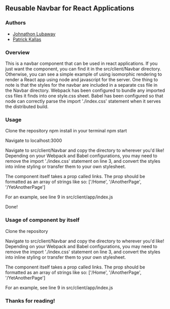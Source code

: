 ## Reusable Navbar for React Applications

### Authors

- [Johnathon Lubaway](https://github.com/NeoJax)
- [Patrick Kallas](https://github.com/pkallas)

### Overview

This is a navbar component that can be used in react applications. If you just
want the component, you can find it in the src/client/Navbar directory. Otherwise,
you can see a simple example of using isomorphic rendering to render a React app
using node and javascript for the server. One thing to note is that the styles
for the navbar are included in a separate css file in the Navbar directory.
Webpack has been configured to bundle any imported css files it finds into one
style.css sheet. Babel has been configured so that node can correctly parse the
import './index.css' statement when it serves the distributed build.

### Usage

Clone the repository
npm install in your terminal
npm start

Navigate to localhost:3000

Navigate to src/client/Navbar and copy the directory to wherever you'd like!
Depending on your Webpack and Babel configurations, you may need to remove the
import './index.css' statement on line 3, and convert the styles into inline
styling or transfer them to your own stylesheet.

The component itself takes a prop called links. The prop should be formatted as
an array of strings like so:
['/Home', '/AnotherPage', '/YetAnotherPage']

For an example, see line 9 in src/client/app/index.js

Done!

### Usage of component by itself

Clone the repository

Navigate to src/client/Navbar and copy the directory to wherever you'd like!
Depending on your Webpack and Babel configurations, you may need to remove the
import './index.css' statement on line 3, and convert the styles into inline
styling or transfer them to your own stylesheet.

The component itself takes a prop called links. The prop should be formatted as
an array of strings like so:
['/Home', '/AnotherPage', '/YetAnotherPage']

For an example, see line 9 in src/client/app/index.js

### Thanks for reading!
